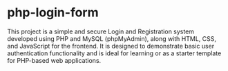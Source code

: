 # php-login-form
This project is a simple and secure Login and Registration system developed using PHP and MySQL (phpMyAdmin), along with HTML, CSS, and JavaScript for the frontend. It is designed to demonstrate basic user authentication functionality and is ideal for learning or as a starter template for PHP-based web applications.

